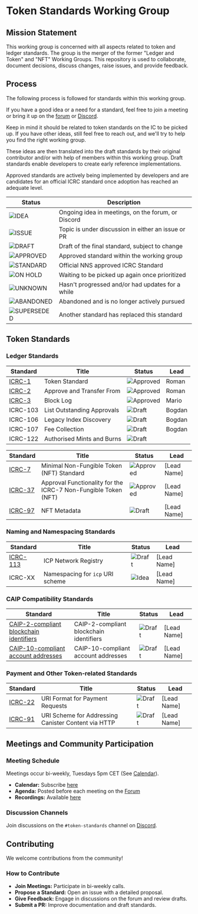 # Token Standards Working Group

## Mission Statement

This working group is concerned with all aspects related to token and ledger standards. The group is the merger of the former "Ledger and Token" and "NFT" Working Groups. This repository is used to collaborate, document decisions, discuss changes, raise issues, and provide feedback.

## Process

The following process is followed for standards within this working group.

If you have a good idea or a need for a standard, feel free to join a meeting or bring it up on the [forum][FORUM]
or [Discord][DISCORD].

Keep in mind it should be related to token standards on the IC to be picked up. If you have other
ideas, still feel free to reach out, and we'll try to help you find the right working group.

These ideas are then translated into the draft standards by their original contributor and/or with help of members
within this working group. Draft standards enable developers to create early reference implementations.

Approved standards are actively being implemented by developers and are candidates for an official ICRC standard once
adoption has reached an adequate level.

| Status        | Description                                       |
|---------------|---------------------------------------------------|
| ![IDEA]       | Ongoing idea in meetings, on the forum, or Discord |
| ![ISSUE]      | Topic is under discussion in either an issue or PR   |
| ![DRAFT]      | Draft of the final standard, subject to change    |
| ![APPROVED]   | Approved standard within the working group        |
| ![STANDARD]   | Official NNS approved ICRC Standard               |
| ![ON HOLD]    | Waiting to be picked up again once prioritized    |
| ![UNKNOWN]    | Hasn't progressed and/or had updates for a while  |
| ![ABANDONED]  | Abandoned and is no longer actively pursued       |
| ![SUPERSEDED] | Another standard has replaced this standard       |

## Token Standards


### Ledger Standards
| Standard | Title                             | Status     | Lead       |
|----------|-----------------------------------|------------|------------|
| [ICRC-1](https://github.com/dfinity/ICRC-1/tree/main/standards/ICRC-1) | Token Standard  | ![Approved] | Roman |
| [ICRC-2](https://github.com/dfinity/ICRC-1/tree/main/standards/ICRC-2)  | Approve and Transfer From  | ![Approved] | Roman |
| [ICRC-3](https://github.com/dfinity/ICRC-1/blob/main/standards/ICRC-3/README.md) | Block Log  | ![Approved] | Mario |
| ICRC-103  | List Outstanding Approvals            | ![Draft] | Bogdan |
| ICRC-106  | Legacy Index Discovery  | ![Draft] | Bogdan |
| ICRC-107 | Fee Collection  | ![Draft] | Bogdan |
| ICRC-122 | Authorised Mints and Burns | ![Draft] |


| Standard | Title                             | Status     | Lead       |
|----------|-----------------------------------|------------|------------|
| [ICRC-7](https://github.com/dfinity/ICRC/blob/main/ICRCs/ICRC-7/ICRC-7.md)  | Minimal Non-Fungible Token (NFT) Standard            | ![Approved] | [Lead Name] |
| [ICRC-37](https://github.com/dfinity/ICRC/blob/main/ICRCs/ICRC-37/ICRC-37.md)  | Approval Functionality for the ICRC-7 Non-Fungible Token (NFT)             | ![Approved] | [Lead Name] |
| [ICRC-97](https://github.com/dfinity/ICRC/pull/98)  | NFT Metadata              | ![Draft] | [Lead Name] |

### Naming and Namespacing Standards

| Standard | Title                                       | Status     | Lead       |
|----------|-------------------------------------------|------------|------------|
| [ICRC-113](https://github.com/dfinity/wg-token-standards/pull/1) | ICP Network Registry | ![Draft] | [Lead Name] |
| ICRC-XX  | Namespacing for `icp` URI scheme | ![Idea] | [Lead Name] |

### CAIP Compatibility Standards

| Standard | Title                                       | Status     | Lead       |
|----------|-------------------------------------------|------------|------------|
| [CAIP-2-compliant blockchain identifiers](https://github.com/dfinity/wg-token-standards/pull/2) | CAIP-2-compliant blockchain identifiers | ![Draft] | [Lead Name] |
| [CAIP-10-compliant account addresses](https://github.com/icvc/icp-namespace/pull/1) | CAIP-10-compliant account addresses | ![Draft] | [Lead Name] |

### Payment and Other Token-related Standards

| Standard | Title                                       | Status     | Lead       |
|----------|-------------------------------------------|------------|------------|
| [ICRC-22](https://github.com/dfinity/ICRC/pull/101/files) | URI Format for Payment Requests | ![Draft] | [Lead Name] |
| [ICRC-91](https://github.com/dfinity/ICRC/pull/96/files) | URI Scheme for Addressing Canister Content via HTTP | ![Draft] | [Lead Name] |

## Meetings and Community Participation

### Meeting Schedule
Meetings occur bi-weekly, Tuesdays 5pm CET (See [Calendar](https://calendar.google.com/calendar/u/0/embed?src=c_cgoeq917rpeap7vse3is1hl310@group.calendar.google.com&ctz=Europe/Zurich)).

- **Calendar:** Subscribe [here](https://calendar.google.com/calendar/u/0?cid=Y19jazBncjc5YmtnY29vaWNuMXA4N21vMWVyb0Bncm91cC5jYWxlbmRhci5nb29nbGUuY29t)
- **Agenda:** Posted before each meeting on the [Forum]
- **Recordings:** Available [here](https://drive.google.com/drive/u/0/folders/1TlaDISjZpAKpqJdXzYMw4hhuKj5YxZ3J)


### Discussion Channels
Join discussions on the `#token-standards` channel on [Discord].

## Contributing

We welcome contributions from the community!

### How to Contribute
- **Join Meetings:** Participate in bi-weekly calls.
- **Propose a Standard:** Open an issue with a detailed proposal.
- **Give Feedback:** Engage in discussions on the forum and review drafts.
- **Submit a PR:** Improve documentation and draft standards.

[//]: # (Status badges)

[IDEA]: https://img.shields.io/badge/STATUS-IDEA-29abe2.svg

[ISSUE]: https://img.shields.io/badge/STATUS-ISSUE-e7a237.svg

[DRAFT]: https://img.shields.io/badge/STATUS-DRAFT-f25a24.svg

[APPROVED]: https://img.shields.io/badge/STATUS-APPROVED-ed1e7a.svg

[STANDARD]: https://img.shields.io/badge/STATUS-STANDARD-572785.svg

[ON HOLD]: https://img.shields.io/badge/STATUS-ON_HOLD-222222.svg

[UNKNOWN]: https://img.shields.io/badge/STATUS-UNKNOWN-222222.svg

[ABANDONED]: https://img.shields.io/badge/STATUS-ABANDONED-222222.svg

[SUPERSEDED]: https://img.shields.io/badge/STATUS-SUPERSEDED-222222.svg

[//]: # (Common links)

[FORUM]: https://forum.dfinity.org/t/39900

[DISCORD]: https://discord.internetcomputer.org/

[CALENDAR]: https://calendar.google.com/calendar/u/0/embed?src=c_cgoeq917rpeap7vse3is1hl310@group.calendar.google.com

[RECORDINGS]: https://drive.google.com/drive/u/0/folders/1TlaDISjZpAKpqJdXzYMw4hhuKj5YxZ3J
